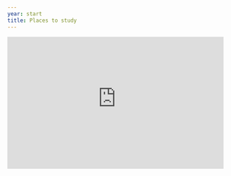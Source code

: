 ```yaml
---
year: start
title: Places to study
---
```

<iframe height='300' width='97.5%' frameborder='0' src='https://render.githubusercontent.com/view/geojson?url=https://raw.githubusercontent.com/qaisjp/inf1.hgs.club/master/static/study_spaces.geojson' title='study_spaces.geojson'></iframe>
